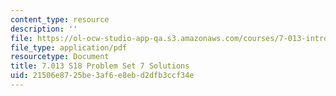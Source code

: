```yaml
---
content_type: resource
description: ''
file: https://ol-ocw-studio-app-qa.s3.amazonaws.com/courses/7-013-introductory-biology-spring-2018/21506e8725be3af6e8ebd2dfb3ccf34e_MIT7_013s18Pset7S.pdf
file_type: application/pdf
resourcetype: Document
title: 7.013 S18 Problem Set 7 Solutions
uid: 21506e87-25be-3af6-e8eb-d2dfb3ccf34e
---
```

